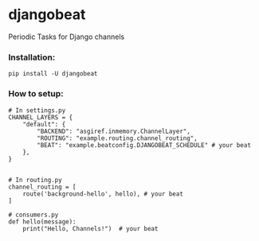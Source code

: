 # djangobeat

Periodic Tasks for Django channels

### Installation: ###


	pip install -U djangobeat


### How to setup: ###

	# In settings.py
	CHANNEL_LAYERS = {
	    "default": {
	        "BACKEND": "asgiref.inmemory.ChannelLayer",
	        "ROUTING": "example.routing.channel_routing",
	        "BEAT": "example.beatconfig.DJANGOBEAT_SCHEDULE" # your beat
	    },
	}


	# In routing.py
	channel_routing = [
	    route('background-hello', hello), # your beat
	]

	# consumers.py
	def hello(message):
	    print("Hello, Channels!")  # your beat
